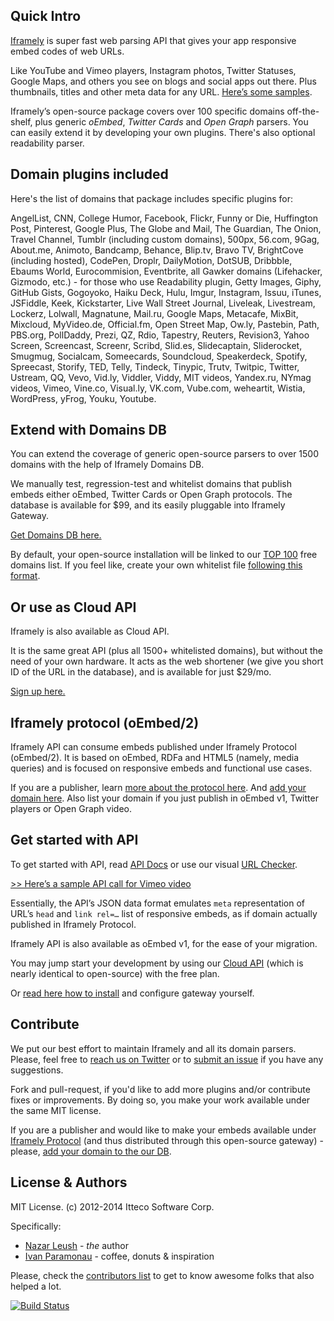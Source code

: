 ## Quick Intro

[Iframely](http://iframely.com) is super fast web parsing API that gives your app responsive embed codes of web URLs. 

Like YouTube and Vimeo players, Instagram photos, Twitter Statuses, Google Maps, and others you see on blogs and social apps out there. Plus thumbnails, titles and other meta data for any URL.  [Here’s some samples](http://iframely.com/domains).

Iframely’s open-source package covers over 100 specific domains off-the-shelf, plus generic _oEmbed_, _Twitter Cards_ and _Open Graph_ parsers.  You can easily extend it by developing your own plugins.  There's also optional readability parser.

## Domain plugins included

Here's the list of domains that package includes specific plugins for:

AngelList, CNN, College Humor, Facebook, Flickr, Funny or Die, Huffington Post, Pinterest, Google Plus, The Globe and Mail, The Guardian, The Onion, Travel Channel, Tumblr (including custom domains), 500px, 56.com, 9Gag, About.me, Animoto, Bandcamp, Behance, Blip.tv, Bravo TV, BrightCove (including hosted), CodePen, Droplr, DailyMotion, DotSUB, Dribbble, Ebaums World, Eurocommision, Eventbrite, all Gawker domains (Lifehacker, Gizmodo, etc.) - for those who use Readability plugin, Getty Images, Giphy, GitHub Gists, Gogoyoko, Haiku Deck, Hulu, Imgur, Instagram, Issuu, iTunes, JSFiddle, Keek, Kickstarter, Live Wall Street Journal, Liveleak, Livestream, Lockerz, Lolwall, Magnatune, Mail.ru, Google Maps, Metacafe, MixBit, Mixcloud, MyVideo.de, Official.fm, Open Street Map, Ow.ly, Pastebin, Path, PBS.org, PollDaddy, Prezi, QZ, Rdio, Tapestry, Reuters, Revision3, Yahoo Screen, Screencast, Screenr, Scribd, Slid.es, Slidecaptain, Sliderocket, Smugmug, Socialcam, Someecards, Soundcloud, Speakerdeck, Spotify, Spreecast, Storify, TED, Telly, Tindeck, Tinypic, Trutv, Twitpic, Twitter, Ustream, QQ, Vevo, Vid.ly, Viddler, Viddy, MIT videos, Yandex.ru,  NYmag videos, Vimeo, Vine.co, Visual.ly, VK.com, Vube.com, weheartit, Wistia, WordPress, yFrog, Youku, Youtube.


## Extend with Domains DB

You can extend the coverage of generic open-source parsers to over 1500 domains with the help of Iframely Domains DB. 

We manually test, regression-test and whitelist domains that publish embeds either oEmbed, Twitter Cards or Open Graph protocols. The database is available for $99, and its easily pluggable into Iframely Gateway. 

[Get Domains DB here.](http://iframely.com/qa)

By default, your open-source installation will be linked to our [TOP 100](http://iframely.com/qa/sample.json) free domains list. If you feel like, create your own whitelist file [following this format](http://iframely.com/gateway/dbformat). 



## Or use as Cloud API

Iframely is also available as Cloud API. 

It is the same great API (plus all 1500+ whitelisted domains), but without the need of your own hardware. It acts as the web shortener (we give you short ID of the URL in the database), and is available for just $29/mo. 

[Sign up here.](http://iframe.ly) 



## Iframely protocol (oEmbed/2)

Iframely API can consume embeds published under Iframely Protocol (oEmbed/2). It is based on oEmbed, RDFa and HTML5 (namely, media queries) and is focused on responsive embeds and functional use cases.  

If you are a publisher, learn [more about the protocol here](http://iframely.com/oembed2). And [add your domain here](http://iframely.com/qa/request). Also list your domain if you just publish in oEmbed v1, Twitter players or Open Graph video.



## Get started with API

To get started with API, read [API Docs](http://iframely.com/gateway/API) or use our visual [URL Checker](http://iframely.com/debug). 

[>> Here’s a sample API call for Vimeo video](http://iframely.com/iframely?uri=http%3A%2F%2Fvimeo.com%2F67452063)

Essentially, the API’s JSON data format emulates `meta` representation of URL’s  `head` and `link rel=…` list of responsive embeds, as if domain actually published in Iframely Protocol. 

Iframely API is also available as oEmbed v1, for the ease of your migration.

You may jump start your development by using our [Cloud API](http://iframe.ly)  (which is nearly identical to open-source) with the free plan. 

Or [read here how to install](http://iframely.com/gateway/setup) and configure gateway yourself. 



## Contribute

We put our best effort to maintain Iframely and all its domain parsers. Please, feel free to [reach us on Twitter](http://twitter.com/iframely) or to [submit an issue](https://github.com/itteco/iframely/issues) if you have any suggestions.

Fork and pull-request, if you'd like to add more plugins and/or contribute fixes or improvements. By doing so, you make your work available under the same MIT license.

If you are a publisher and would like to make your embeds available under [Iframely Protocol](http://iframely.com/oembed2) (and thus distributed through this open-source gateway) - please, [add your domain to the our DB](http://iframely.com/qa/request).



## License & Authors

MIT License. (c) 2012-2014 Itteco Software Corp. 

Specifically:

- [Nazar Leush](https://github.com/nleush) - _the_ author
- [Ivan Paramonau](https://twitter.com/iparamonau) - coffee, donuts & inspiration

Please, check the [contributors list](https://github.com/itteco/iframely/graphs/contributors) to get to know awesome folks that also helped a lot.

[![Build Status](https://travis-ci.org/itteco/iframely.png?branch=master)](https://travis-ci.org/itteco/iframely)

